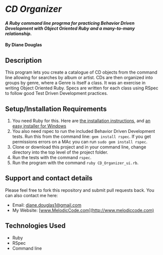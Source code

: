 # _CD Organizer_

#### _A Ruby command line progrma for practicing Behavior Driven Development with Object Oriented Ruby and a many-to-many relationship._

#### By Diane Douglas

## Description

This program lets you create a catalogue of CD objects from the command line allowing for searches by album or artist. CDs are then organized into groups by genre, where a Genre is itself a class. It was an exercise in writing Object Oriented Ruby. Specs are written for each class using RSpec to follow good Test Driven Development practices. 

## Setup/Installation Requirements

1. You need Ruby for this. Here are [the installation instructions](http://railsinstaller.org/en), and [an easy installer for Windows](http://rubyinstaller.org/)
2. You also need rspec to run the included Behavior Driven Development tests. Run this from the command line: `gem install rspec`. If you get permissions errors on a MAc you can run `sudo gem install rspec`. 
3. Clone or download this project and in your command line, change directory into the top level of the project folder. 
4. Run the tests with the command `rspec`. 
5. Run the program with the command `ruby CD_Organizer_ui.rb`.

## Support and contact details

Please feel free to fork this repository and submit pull requests back. You can also contact me here:

* Email: diane.douglas1@gmail.com
* My Website: [www.MelodicCode.com](http://www.melodiccode.com)

## Technologies Used

* Ruby
* RSpec
* Command line